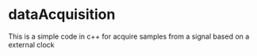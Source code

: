 # dataAcquisition
This is a simple code in c++ for acquire samples from a signal based on a external clock
